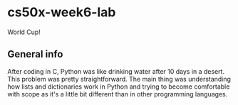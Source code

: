 # cs50x-week6-lab
World Cup!

## General info

After coding in C, Python was like drinking water after 10 days in a desert. This problem was pretty straightforward. The main thing was understanding how lists and dictionaries work in Python and trying to become comfortable with scope as it's a little bit different than in other programming languages.


